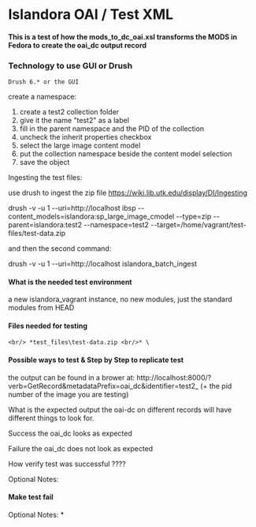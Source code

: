 # Islandora OAI / Test XML

#### This is a test of how the mods_to_dc_oai.xsl transforms the MODS in Fedora to create the oai_dc output record



### Technology to use GUI or Drush
    Drush 6.* or the GUI

create a namespace:
1.    create a test2 collection folder
2.    give it the name "test2" as a label
3.    fill in the parent namespace and the PID of the collection
4.    uncheck the inherit properties checkbox
5.    select the large image content model
6.    put the collection namespace beside the content model selection
7.    save the object

Ingesting the test files:

use drush to ingest the zip file
https://wiki.lib.utk.edu/display/DI/Ingesting

drush -v -u 1 --uri=http://localhost ibsp --content_models=islandora:sp_large_image_cmodel --type=zip --parent=islandora:test2 --namespace=test2 --target=/home/vagrant/test-files/test-data.zip

and then the second command:

drush -v -u 1 --uri=http://localhost islandora_batch_ingest
#### What is the needed test environment

 a new islandora_vagrant instance, no new modules, just the standard modules from HEAD


#### Files needed for testing
`<br/> *test_files\test-data.zip <br/>* \`


#### Possible ways to test & Step by Step to replicate test

the output can be found in a brower at: 
http://localhost:8000/?verb=GetRecord&metadataPrefix=oai_dc&identifier=test2_  (+ the pid number of the image you are testing)

What is the expected output
the oai-dc on different records will have different things to look for.




Success
the oai_dc looks as expected

Failure
the oai_dc does not look as expected

How verify test was successful
????

Optional Notes:

#### Make test fail
Optional Notes: *
